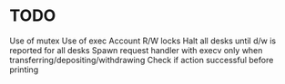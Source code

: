 # TODO

Use of mutex
Use of exec
Account R/W locks
Halt all desks until d/w is reported for all desks
Spawn request handler with execv only when transferring/depositing/withdrawing
Check if action successful before printing